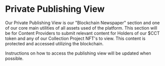 # Private Publishing View

Our Private Publishing View is our "Blockchain Newspaper" section and one of our core main utilities of all assets used of the platform. This section will be for Content Providers to submit relevant content for Holders of our $CCT token and any of our Collection Project NFT's to view. This content is protected and accessed utilizing the blockchain.&#x20;

Instructions on how to access the publishing view will be updated when possible.
